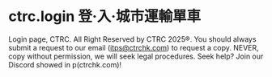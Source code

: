 # ctrc.login 登·入·城市運輸單車
Login page, CTRC. All Right Reserved by CTRC 2025®.
You should always submit a request to our email (itps@ctrchk.com) to request a copy. NEVER, copy without permission, we will seek legal procedures.
Seek help? Join our Discord showed in p(ctrchk.com)!

